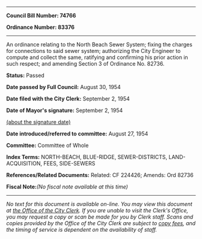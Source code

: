 

********

**Council Bill Number: 74766**
   
**Ordinance Number: 83376**
********

 An ordinance relating to the North Beach Sewer System; fixing the charges for connections to said sewer system; authorizing the City Engineer to compute and collect the same, ratifying and confirming his prior action in such respect; and amending Section 3 of Ordinance No. 82736.

**Status:** Passed
   
**Date passed by Full Council:** August 30, 1954
   
**Date filed with the City Clerk:** September 2, 1954
   
**Date of Mayor's signature:** September 2, 1954
   
[(about the signature date)](/~public/approvaldate.htm)
   
   
   
**Date introduced/referred to committee:** August 27, 1954
   
**Committee:** Committee of Whole
   
   
**Index Terms:** NORTH-BEACH, BLUE-RIDGE, SEWER-DISTRICTS, LAND-ACQUISITION, FEES, SIDE-SEWERS

**References/Related Documents:** Related: CF 224426; Amends: Ord 82736

**Fiscal Note:**_(No fiscal note available at this time)_
********

_No text for this document is available on-line. You may view this document at [the Office of the City Clerk](http://www.seattle.gov/leg/clerk/contactUs.htm). If you are unable to visit the Clerk's Office, you may request a copy or scan be made for you by Clerk staff. Scans and copies provided by the Office of the City Clerk are subject to [copy fees](http://clerk.seattle.gov/~public/clerkfees.htm), and the timing of service is dependent on the availability of staff._

